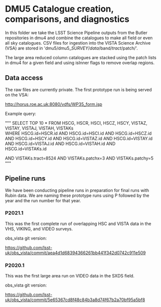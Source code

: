 # DMU5 Catalogue creation, comparisons, and diagnostics

In this folder we take the LSST Science Pipeline outputs from the Butler repositories in dmu4 and combine the catalogues to make all field or even all sky catalogues. CSV files for ingestion into the VISTA Science Archive (VSA) are stored in 'dmu5/dmu5_$SURVEY/data/$band/$tract/$patch/'.

The large area reduced column catalogues are stacked using the patch lists in dmu4 for a given field and using isInner flags to remove overlap regions.

## Data access

The raw files are currently private. The first prototype run is being served on the VSA:

http://horus.roe.ac.uk:8080/vdfs/WP35_form.jsp

Example query:

"""
SELECT TOP 10 * FROM 
    HSCG, 
    HSCR, 
    HSCI, 
    HSCZ, 
    HSCY, 
    VISTAZ,
    VISTAY,
    VISTAJ,
    VISTAH, 
    VISTAKs  
WHERE HSCG.id=HSCR.id 
AND HSCG.id=HSCI.id 
AND HSCG.id=HSCZ.id 
AND HSCG.id=HSCY.id 
AND HSCG.id=VISTAZ.id 
AND HSCG.id=VISTAY.id 
AND HSCG.id=VISTAJ.id 
AND HSCG.id=VISTAH.id 
AND HSCG.id=VISTAKs.id 

AND VISTAKs.tract=8524
AND VISTAKs.patchx=3
AND VISTAKs.patchy=5
"""


## Pipeline runs

We have been conducting pipeline runs in preparation for final runs with Rubin data. We are naming these prototype runs using P followed by the year and the run number for that year.


### P2021.1
This was the first complete run of overlapping HSC and VISTA data in the VHS, VIKING, and VIDEO surveys.

obs_vista git version:

https://github.com/lsst-uk/obs_vista/commit/aea4d1d68394366261bb441f342d0742c911e509

### P2020.1

This was the first large area run on VIDEO data in the SXDS field. 

obs_vista git version:

https://github.com/lsst-uk/obs_vista/commit/5e65367cd8f48c84b3a8d74f67b2a70bf95a5bf8

